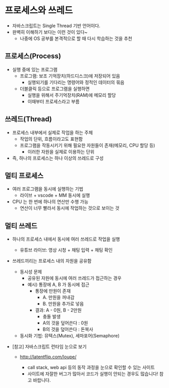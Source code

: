 # 프로세스와 쓰레드

- 자바스크립트는 Single Thread 기반 언어이다.
- 완벽히 이해하기 보다는 이런 것이 있다~
  - 나중에 OS 공부를 본격적으로 할 때 다시 학습하는 것을 추천

## 프로세스(Process)

- 실행 중에 있는 프로그램
  - 프로그램: 보조 기억장치(하드디스크)에 저장되어 있음
    - 실행되기를 기다리는 명령어와 정적인 데이터의 묶음
  - 더블클릭 등으로 프로그램을 실행하면
    - 실행을 위해서 주기억장치(RAM)에 메모리 할당
    - 이때부터 프로세스라고 부름

## 쓰레드(Thread)

- 프로세스 내부에서 실제로 작업을 하는 주체
  - 작업의 단위, 흐름이라고도 표현함
  - 프로그램을 작동시키기 위해 필요한 자원들이 존재(메모리, CPU 할당 등)
    - 이러한 자원을 실제로 이용하는 단위
- 즉, 하나의 프로세스는 하나 이상의 쓰레드로 구성

## 멀티 프로세스

- 여러 프로그램을 동시에 실행하는 기법
  - 라이브 + vscode + MM 동시에 실행
- CPU 는 한 번에 하나의 연산만 수행 가능
  - 연산이 너무 빨라서 동시에 작업하는 것으로 보이는 것

## 멀티 쓰레드

- 하나의 프로세스 내에서 동시에 여러 쓰레드로 작업을 실행
  - 유튜브 라이브: 영상 시청 + 채팅 입력 + 채팅 확인
- 쓰레드끼리는 프로세스 내의 자원을 공유함
  - 동시성 문제
    - 공유된 자원에 동시에 여러 쓰레드가 접근하는 경우
    - 예시) 통장에 A, B 가 동시에 접근
      - 통장에 만원이 존재
        - A. 만원을 꺼내감
        - B. 만원을 추가로 넣음
      - 결과: A - 0원, B - 2만원
        - 충돌 발생
        - A의 것을 덮어쓴다 : 0원
        - B의 것을 덮어쓴다 : 돈복사
  - 동시화 기법: 뮤텍스(Mutex), 세마포어(Semaphore)



- [참고] 자바스크립트 런타임 눈으로 보기
  
  - http://latentflip.com/loupe/
    
    - call stack, web api 등의 동작 과정을 눈으로 확인할 수 있는 사이트
    - 사이트에 자잘한 버그가 많아서 코드가 실행이 안되는 경우도 많습니다! 참고 바랍니다.
